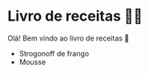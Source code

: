 # Livro de receitas :man_cook:

Olá! Bem vindo ao livro de receitas :call_me_hand:

- Strogonoff de frango
- Mousse
